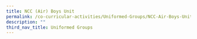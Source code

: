 ```yaml
---
title: NCC (Air) Boys Unit
permalink: /co-curricular-activities/Uniformed-Groups/NCC-Air-Boys-Unit
description: ""
third_nav_title: Uniformed Groups
---
```

